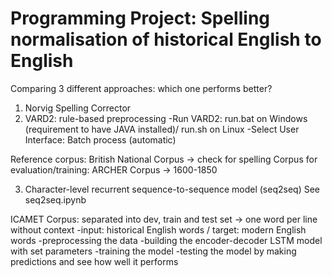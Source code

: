 # Programming Project: Spelling normalisation of historical English to English
Comparing 3 different approaches: which one performs better?

1. Norvig Spelling Corrector
2. VARD2: rule-based preprocessing
-Run VARD2: run.bat on Windows (requirement to have JAVA installed)/ run.sh on Linux
-Select User Interface: Batch process (automatic)

Reference corpus: British National Corpus -> check for spelling
Corpus for evaluation/training: ARCHER Corpus -> 1600-1850

3. Character-level recurrent sequence-to-sequence model (seq2seq)
See seq2seq.ipynb

ICAMET Corpus: separated into dev, train and test set -> one word per line without context
-input: historical English words / target: modern English words
-preprocessing the data
-building the encoder-decoder LSTM model with set parameters
-training the model
-testing the model by making predictions and see how well it performs


